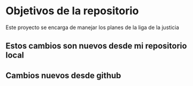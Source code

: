 # Objetivos de la repositorio

Este proyecto se encarga de manejar los planes de la liga de la justicia


## Estos cambios son nuevos desde mi repositorio local
## Cambios nuevos desde github
